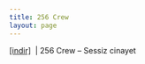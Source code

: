 ```yaml
---
title: 256 Crew
layout: page
---
```


<a href="https://cloud.mail.ru/public/1ed844275009/256%20Crew-%20Sessiz%20Cinayet" target="_blank">[indir]</a>   |   256 Crew &#8211; Sessiz cinayet

